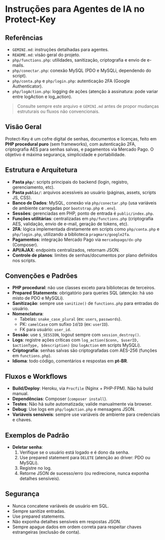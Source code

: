 
# Instruções para Agentes de IA no Protect-Key

## Referências
- `GEMINI.md`: instruções detalhadas para agentes.
- `README.md`: visão geral do projeto.
- `php/functions.php`: utilidades, sanitização, criptografia e envio de e-mails.
- `php/conectar.php`: conexão MySQL (PDO e MySQLi, dependendo do script).
- `php/conta.php` e `php/login.php`: autenticação 2FA (Google Authenticator).
- `php/logAction.php`: logging de ações (atenção à assinatura: pode variar entre logAction e log_action).

> Consulte sempre este arquivo e `GEMINI.md` antes de propor mudanças estruturais ou fluxos não convencionais.

## Visão Geral
Protect-Key é um cofre digital de senhas, documentos e licenças, feito em **PHP procedural puro** (sem frameworks), com autenticação 2FA, criptografia AES para senhas salvas, e pagamentos via Mercado Pago. O objetivo é máxima segurança, simplicidade e portabilidade.

## Estrutura e Arquitetura
- **Pasta `php/`**: scripts principais do backend (login, registro, gerenciamento, etc).
- **Pasta `public/`**: arquivos acessíveis ao usuário (páginas, assets, scripts JS, CSS).
- **Banco de Dados**: MySQL, conexão via `php/conectar.php` (usa variáveis de ambiente carregadas por `bootstrap.php` e `.env`).
- **Sessões**: gerenciadas em PHP, ponto de entrada é `public/index.php`.
- **Funções utilitárias**: centralizadas em `php/functions.php` (criptografia AES, validação, envio de e-mail, geração de tokens, etc).
- **2FA**: lógica implementada diretamente em scripts como `php/conta.php` e `php/login.php`, utilizando a biblioteca `pragmarx/google2fa`.
- **Pagamentos**: integração Mercado Pago via `mercadopago/dx-php` (Composer).
- **API/AJAX**: endpoints centralizados, retornam JSON.
- **Controle de planos**: limites de senhas/documentos por plano definidos nos scripts.

## Convenções e Padrões
- **PHP procedural**: não use classes exceto para bibliotecas de terceiros.
- **Prepared Statements**: obrigatório para queries SQL (atenção: há uso misto de PDO e MySQLi).
- **Sanitização**: sempre use `sanitize()` de `functions.php` para entradas do usuário.
- **Nomenclatura**:
  - Tabelas: `snake_case_plural` (ex: `users`, `passwords`).
  - PK: `camelCase` com sufixo `Id`/`ID` (ex: `userID`).
  - FK para usuário: `user_id`.
- **Sessão**: use `$_SESSION`, logout sempre com `session_destroy()`.
- **Logs**: registre ações críticas com `log_action($conn, $userID, $actionType, $description)` (ou `logAction` em scripts MySQLi).
- **Criptografia**: senhas salvas são criptografadas com AES-256 (funções em `functions.php`).
- **Idioma**: todo código, comentários e respostas em **pt-BR**.

## Fluxos e Workflows
- **Build/Deploy**: Heroku, via `Procfile` (Nginx + PHP-FPM). Não há build manual.
- **Dependências**: Composer (`composer install`).
- **Testes**: Não há suíte automatizada; valide manualmente via browser.
- **Debug**: Use logs em `php/logAction.php` e mensagens JSON.
- **Variáveis sensíveis**: sempre use variáveis de ambiente para credenciais e chaves.

## Exemplos de Padrão
- **Deletar senha**:
  1. Verifique se o usuário está logado e é dono da senha.
  2. Use prepared statement para `DELETE` (atenção ao driver: PDO ou MySQLi).
  3. Registre no log.
  4. Retorne JSON de sucesso/erro (ou redirecione, nunca exponha detalhes sensíveis).

## Segurança
- Nunca concatene variáveis de usuário em SQL.
- Sempre sanitize entradas.
- Use prepared statements.
- Não exponha detalhes sensíveis em respostas JSON.
- Sempre apague dados em ordem correta para respeitar chaves estrangeiras (exclusão de conta).